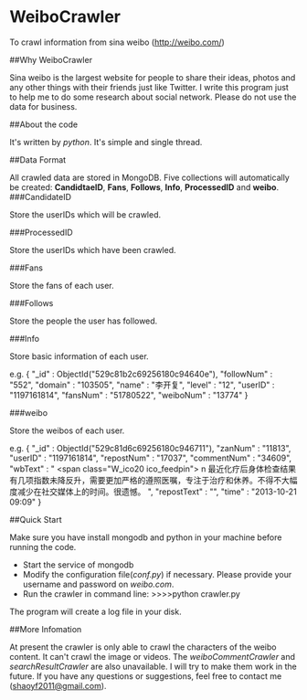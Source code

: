 WeiboCrawler
============

To crawl information from sina weibo (http://weibo.com/)

##Why WeiboCrawler

Sina weibo is the largest website for people to share their ideas, photos and any other things with their friends just like Twitter. I write this program just to help me to do some research about social network. Please do not use the data for business.

##About the code

It's written by *python*. It's simple and single thread. 

##Data Format

All crawled data are stored in MongoDB. Five collections will automatically be created: **CandidtaeID**, **Fans**, **Follows**, **Info**, **ProcessedID** and **weibo**.
###CandidateID

Store the userIDs which will be crawled.

###ProcessedID

Store the userIDs which have been crawled.

###Fans

Store the fans of each user.

###Follows

Store the people the user has followed.

###Info

Store basic information of each user.

e.g. { "_id" : ObjectId("529c81b2c69256180c94640e"), "followNum" : "552", "domain" : "103505", "name" : "李开复", "level" : "12", "userID" : "1197161814", "fansNum" : "51780522", "weiboNum" : "13774" }

###weibo

Store the weibos of each user.

e.g. { "_id" : ObjectId("529c81d6c69256180c946711"), "zanNum" : "11813", "userID" : "1197161814", "repostNum" : "17037", "commentNum" : "34609", "wbText" : " <span class=\"W_ico20 ico_feedpin\"> </a>n                                    最近化疗后身体检查结果有几项指数未降反升，需要更加严格的遵照医嘱，专注于治疗和休养。不得不大幅度减少在社交媒体上的时间。很遗憾。 ", "repostText" : "", "time" : "2013-10-21 09:09" }

##Quick Start

Make sure you have install mongodb and python in your machine before running the code.
* Start the service of mongodb
* Modify the configuration file(*conf.py*) if necessary. Please provide your username and password on *weibo.com*.
* Run the crawler in command line:    >>>>python crawler.py

The program will create a log file in your disk.

##More Infomation

At present the crawler is only able to crawl the characters of the weibo content. It can't crawl the image or videos. The *weiboCommentCrawler* and *searchResultCrawler* are also unavailable. I will try to make them work in the future.
If you have any questions or suggestions, feel free to contact me
(shaoyf2011@gmail.com).
